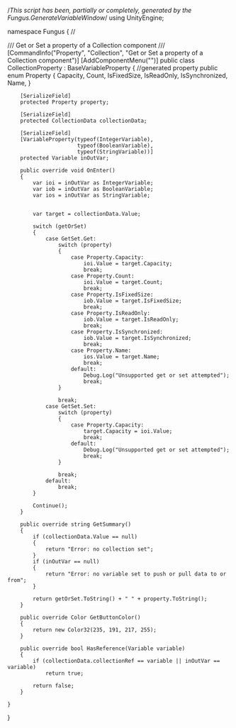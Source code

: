/*This script has been, partially or completely, generated by the Fungus.GenerateVariableWindow*/
using UnityEngine;


namespace Fungus
{
    // <summary>
    /// Get or Set a property of a Collection component
    /// </summary>
    [CommandInfo("Property",
                 "Collection",
                 "Get or Set a property of a Collection component")]
    [AddComponentMenu("")]
    public class CollectionProperty : BaseVariableProperty
    {
		//generated property
        public enum Property 
        { 
            Capacity, 
            Count, 
            IsFixedSize, 
            IsReadOnly, 
            IsSynchronized, 
            Name, 
        }

		
        [SerializeField]
        protected Property property;
		
        [SerializeField]
        protected CollectionData collectionData;

        [SerializeField]
        [VariableProperty(typeof(IntegerVariable),
                          typeof(BooleanVariable),
                          typeof(StringVariable))]
        protected Variable inOutVar;

        public override void OnEnter()
        {
            var ioi = inOutVar as IntegerVariable;
            var iob = inOutVar as BooleanVariable;
            var ios = inOutVar as StringVariable;


            var target = collectionData.Value;

            switch (getOrSet)
            {
                case GetSet.Get:
                    switch (property)
                    {
                        case Property.Capacity:
                            ioi.Value = target.Capacity;
                            break;
                        case Property.Count:
                            ioi.Value = target.Count;
                            break;
                        case Property.IsFixedSize:
                            iob.Value = target.IsFixedSize;
                            break;
                        case Property.IsReadOnly:
                            iob.Value = target.IsReadOnly;
                            break;
                        case Property.IsSynchronized:
                            iob.Value = target.IsSynchronized;
                            break;
                        case Property.Name:
                            ios.Value = target.Name;
                            break;
                        default:
                            Debug.Log("Unsupported get or set attempted");
                            break;
                    }

                    break;
                case GetSet.Set:
                    switch (property)
                    {
                        case Property.Capacity:
                            target.Capacity = ioi.Value;
                            break;
                        default:
                            Debug.Log("Unsupported get or set attempted");
                            break;
                    }

                    break;
                default:
                    break;
            }

            Continue();
        }

        public override string GetSummary()
        {
            if (collectionData.Value == null)
            {
                return "Error: no collection set";
            }
            if (inOutVar == null)
            {
                return "Error: no variable set to push or pull data to or from";
            }

            return getOrSet.ToString() + " " + property.ToString();
        }

        public override Color GetButtonColor()
        {
            return new Color32(235, 191, 217, 255);
        }

        public override bool HasReference(Variable variable)
        {
            if (collectionData.collectionRef == variable || inOutVar == variable)
                return true;

            return false;
        }

    }
}
